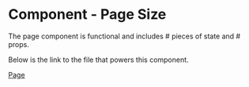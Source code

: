 # Component - Page Size

The page component is functional and includes # pieces of state and # props.

Below is the link to the file that powers this component.

[Page]()
